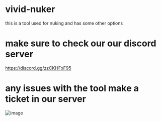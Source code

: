 # vivid-nuker
this is a tool used for nuking and has some other options

# make sure to check our our discord server 
https://discord.gg/zzCKHFxF95
# any issues with the tool make a ticket in our server

![image](https://github.com/user-attachments/assets/2468838b-d9d9-4695-925c-7ac060044fed)
